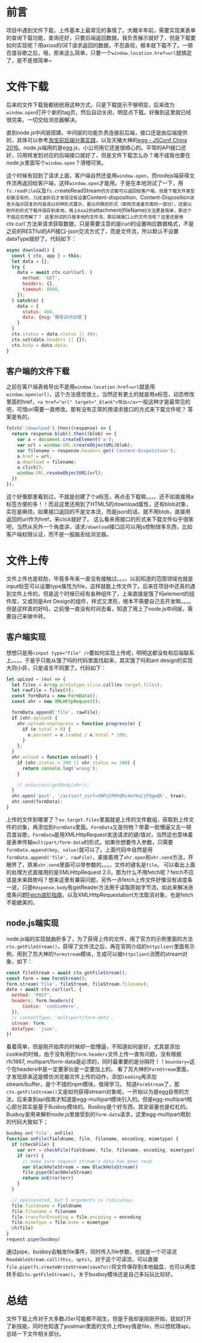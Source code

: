 # 前言
项目中遇到文件下载，上传基本上最常见的事情了。大概半年前，需要实现某表单的查询下载功能，查询还好，只要后端返回数据，我负责展示就好了，但是下载要如何实现呢？用axios的GET请求返回的数据，不忍直视，根本就下载不了。一顿百度谷歌之后，哦，原来这么简单，只要一个`window.location.href=url`就搞定了，是不是很简单~

# 文件下载
后来的文件下载我都统统用这种方式，只是下载提示不够明显，后来改为`window.open`打开个新的tag页，然后自动关闭，明显点下载。好像到这里就已经很完美，一切交给浏览器解决。

直到node.js中间层搭建。中间层的功能负责连接前后端，接口还是由后端提供的，具体可以参考[淘宝前后端分离实践](http://2014.jsconf.cn/slides/herman-taobaoweb/index.html#/)，以及天猪大神的[egg - JSConf China 2016](https://github.com/atian25/blog/blob/master/assets/files/egg%20-%20JSConf%20China%202016.pdf)。node.js端用的是egg.js，小公司用它还是很顺心的。平常的API接口还好，只用转发到对应的后端接口就好了，但是文件下载怎么办？难不成我也要在node.js里面写个`window.open`？滑稽可笑。

这个时候有回到了请求上面，客户端自然还是用`window.open`，而nodejs端获得文件流再返回给客户端，这样`window.open`才能用。于是在本地测试了一下，用`fs.readFile`以及`fs.cr`eateReadStream`的方式都可以返回给客户端，但是下载文件类型却是没有的，几经波折后才发现没有设置`Content-disposition`，`Content-Disposition`消息头指示回复的内容该以何种形式展示，是以内联的形式（即网页或者页面的一部分），还是以附件的形式下载并保存到本地，用上koa2的`attachment(fileName)`方法更是简单，那这个不就迎刃而解了？
这里测试的只是本地的文件流，那后端接口上的文件流呢？这里还是用`ctx.curl`方法来请求获取数据，只是需要注意的是curl的设置响应数据格式，不是之前的RESTful的API接口-json交流方式了，而是文件流，所以默认不设置dataType就好了。代码如下：
```javascript
async download() {
  const { ctx, app } = this;
  let data = {};
  try {
    data = await ctx.curl(url, {
      method: 'GET',
      headers: {},
      timeout: 8000,
    });
  } catch(e) {
    data = {
      status: 404,
      data: {msg:'服务访问出错'}
    }
  }    
  ctx.status = data.status || 404;
  ctx.set(data.headers || {});
  ctx.body = data.data;
}
```

## 客户端的文件下载
之前在客户端表格导出不是用`window.location.href=url`就是用`window.open(url)`，这个方法感觉很土，当然还有更土的就是用a标签，动态修改里面的href，`<a href="url" target="_blank">导出</a>`一般这种才是最常见的吧，可惜url需要一直修改。那有没有正常的用请求接口的方式来下载文件呢？
答案是有的，
```javascript
fetch('/download').then((response) => { 
  return response.blob().then((blob) => {
    var a = document.createElement('a');
    var url = window.URL.createObjectURL(blob);
    var filename = response.headers.get('Content-Disposition');
    a.href = url;
    a.download = filename;
    a.click();
    window.URL.revokeObjectURL(url);       
  })
});
```
这个好像那里看到过，不就是创建了个a标签，再点击下载嘛。。。。还不如直接用a标签方便的多！！而且这里还用到了HTML5的download属性，还有blob对象，实在是麻烦。如果接口返回的不是文本流，而是json的话，就不用blob，直接用返回的url作为href，来click就好了。
这么看来用接口的形式来下载文件似乎很笨吧，当然从另外一个角度讲，请求`/download`接口后可以用js控制很多东西，比如客户端权限认证，而不是一股脑丢给浏览器。

# 文件上传
文件上传也是软肋，毕竟多年来一直没有接触过。。。。以前知道的范围领域也就是input标签可以设置type属性为file，这样就能上传文件了。后来在项目中还真的遇到文件上传的，但是这个时候已经有各种组件了，上来直接是饿了吗element的组件库，又或则是Ant Design的组件，样式又漂亮，根本不需要自己去开发嘛。。。。但是这样真的好吗，之前慢一直没有时间去看，知道了用上了node.js中间层，需要自己来做中转。

## 客户端实现
想想只是用`<input type="file" />`要如何实现上传呢，明明这都没有和后端联系上。。。。于是乎只能从饿了吗的代码里面找起来，其实饿了吗和ant design的实现大同小异，只是语言不同罢了。代码如下：
```javascript
let upLoad = (ev) => {
  let files = Array.prototype.slice.call(ev.target.files);
  let rawFile = files[0];
  const formData = new FormData();
  const xhr = new XMLHttpRequest();

  formData.append('file', rawFile);
  if (xhr.upload) {
    xhr.upload.onprogress = function progress(e) {
      if (e.total > 0) {
        e.percent = e.loaded / e.total * 100;
      }
    };
  }
  xhr.onload = function onload() {
    if (xhr.status < 200 || xhr.status >= 300) {
      return console.log('wrong');
    }

    // onSuccess(getBody(xhr));
  }
  xhr.open('post', '/action?_csrf=VNPzCPKhQRs4eYhoCjFQgwQh', true);  
  xhr.send(formData);
}
```
上传的文件到哪里了？`ev.target.files`里面就是上传的文件数组，获取到上传文件的对象，再添加到`FormData`里面。`FormData`又是何物？带着一脸懵逼又去一顿百度谷歌，`FormData`是用XMLHttpRequest发送请求的键/值对，当然这也意味着是表单传输`multipart/form-data`的形式。如果你想要传入参数，只需要`formData.append(key, value)`就可以了。上面代码中自然是用`formData.append('file', rawFile)`，紧接着用了`xhr.open`和`xhr.send`方法，开眼界了，原来`xhr.send`里面可以带参数的。。。。文件的键名是`file`。
可以看出上面的处理方式直接用的是XMLHttpRequest 2.0，那为什么不用fetch呢？fetch不应该是未来趋势吗？想来这里有兼容问题，另外一点fetch上传文件好像没有进度条一说，只是`Response.body`有getReader方法用于读取原始字节流，如此来解决进度条问题[Fetch进阶指南](http://louiszhai.github.io/2016/11/02/fetch/#progress)，以及XMLHttpRequestabort方法取消对象，也是fetch不能媲美的。

## node.js端实现
node.js端的实现就曲折多了，为了获得上传的文件，用了官方的示例里面的方法`ctx.getFileStream()`，获得了文件流之后，再在官网介绍的`httpclient`里面有示例，用到了苏大神的`formstream`模块，生成可以被`httpclient`消费的stream对象，如下：
```javascript
const fileStream = await ctx.getFileStream();
const form = new FormStream();
form.stream('file', fileStream, fileStream.filename);
data = await ctx.curl(url, {
  method: 'POST',
  headers: form.headers({
      Cookie: 'cookieHere',
  }),
  // contentType: 'multipart/form-data',
  stream: form,
  dataType: 'json',
}) 
```
看着简单，但是刚开始弄的时候却一脸懵逼，不知道如何是好，尤其是添加cookie的时候，由于没有用到`form.headers`文件上传一直有问题，没有根据rfc1867, multipart/form-data是必须的，同时最重要的是分隔符！！`boundary=`这个在headers中是一定要家伙是一定要加上的。
看了苏大神的`FormStream`里面，才发现原来这是模仿浏览器文件上传的动作，添加`leading`再添加stream/buffer，是个不错的npm模块，值得学习。
知道`FormStream`了，那`ctx.getFileStream()`又是如何获得stream对象呢，一开始以为是egg自带的方法，后来查到api指南才知道是egg-multipart模块引入的。但是egg-multipart核心部分其实是基于Busboy模块的。Busboy是个好东西，其安装量也是杠杠的。Busboy是用来解析node.js里接受到的`form-data`请求，这里egg-multipart用到的代码大致如下；
```javascript
busboy.on('file', onFile)
function onFile(fieldname, file, filename, encoding, mimetype) {
  if (checkFile) {
    var err = checkFile(fieldname, file, filename, encoding, mimetype)
    if (err) {
      // make sure request stream's data has been read
      var blackHoleStream = new BlackHoleStream()
      file.pipe(blackHoleStream)
      return onError(err)
    }
  }

  // opinionated, but 5 arguments is ridiculous
  file.fieldname = fieldname
  file.filename = filename
  file.transferEncoding = file.encoding = encoding
  file.mimeType = file.mime = mimetype
  ch(file)
}
request.pipe(busboy)
```
通过pipe，busboy会触发file事件，同时传入file参数，也就是一个可读流`ReadableStream.call(this, opts)`。对于这个可读流，可以直接`file.pipe(fs.createWriteStream(saveTo))`将文件保存到本地磁盘，也可以再度转手如`ctx.getFileStream()`。关于busboy模块还是自己多玩玩比较好。

# 总结
文件下载上传对于大多数JSer可能都不陌生，但是于我却是刚刚开始，犹如打开了新技能，同时也知道了postman里面的文件上传key值是file，所以想梳理api，总结一下文件相关部分。
